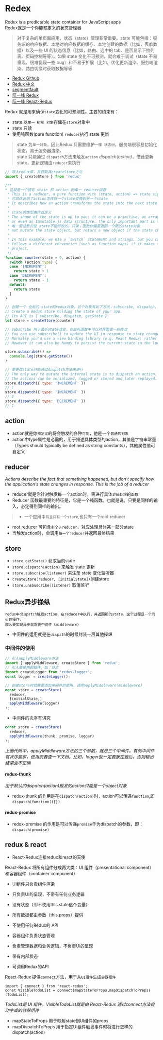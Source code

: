 # Redex
Redux is a predictable state container for JavaScript apps  
Redux就是一个你能预定义的状态管理器  

> 对于复杂的单页面应用，状态（state）管理非常重要。state 可能包括：服务端的响应数据、本地对响应数据的缓存、本地创建的数据（比如，表单数据）以及一些 UI 的状态信息（比如，路由、选中的 tab、是否显示下拉列表、页码控制等等）。如果 state 变化不可预测，就会难于调试（state 不易重现，很难复现一些 bug）和不易于扩展（比如，优化更新渲染、服务端渲染、路由切换时获取数据等等  

- [Redux Github](https://github.com/reactjs/redux)
- [Redux 中文](http://cn.redux.js.org/index.html)
- [segmentfault](https://segmentfault.com/a/1190000003503338?_ea=323420)
- [阮一峰 Redux](http://www.ruanyifeng.com/blog/2016/09/redux_tutorial_part_one_basic_usages.html)  
- [阮一峰 React-Redux](http://www.ruanyifeng.com/blog/2016/09/redux_tutorial_part_three_react-redux.html)

Redux 就是用来确保`state`变化的可预测性，主要的约束有：
* state 以`单一 树形 对象`存储在`store`对象中
* state 只读
* 使用纯函数(pure function) `reducer`执行 state 更新

> state 为`单一对象`，因此Redux 只需要维护`一棵 状态树`，服务端很容易初始化状态，易于服务器渲染。  
state 只能通过 `dispatch`方法来触发`action` *dispatch(action)*，借此更新state，更新逻辑由`reducer`来执行

```js
// 导入redux库，并获取其createStore方法
import { createStore } from 'redux'

/**
* 这就是一个拥有 state 和 action 的单一 reducer函数
 * This is a reducer, a pure function with (state, action) => state signature.
 * 它具体说明了action怎样将一个state变换到另一个state
 * It describes how an action transforms the state into the next state.
 *
 * state的类型由你自定义
 * The shape of the state is up to you: it can be a primitive, an array, an object,
 * or even an Immutable.js data structure. The only important part is that you should
 * 唯一要注意的是 state不能修改的，只读；因此你需要返回一个新的state对象
 * not mutate the state object, but return a new object if the state changes.
 *
 * In this example, we use a `switch` statement and strings, but you can use a helper that
 * follows a different convention (such as function maps) if it makes sense for your
 * project.
 */
function counter(state = 0, action) {
  switch (action.type) {
  case 'INCREMENT':
    return state + 1
  case 'DECREMENT':
    return state - 1
  default:
    return state
  }
}

// 创建一个 全局的 state的redux对象，这个对象有如下方法：subscribe, dispatch, getState
// Create a Redux store holding the state of your app.
// Its API is { subscribe, dispatch, getState }.
let store = createStore(counter)

// subscribe 用于监听state改变，在监听函数中可以对界面做一些修改
// You can use subscribe() to update the UI in response to state changes.
// Normally you'd use a view binding library (e.g. React Redux) rather than subscribe() directly.
// However it can also be handy to persist the current state in the localStorage.

store.subscribe(() =>
  console.log(store.getState())
)

// 要更改state只能通过dispatch方法来进行
// The only way to mutate the internal state is to dispatch an action.
// The actions can be serialized, logged or stored and later replayed.
store.dispatch({ type: 'INCREMENT' })
// 1
store.dispatch({ type: 'INCREMENT' })
// 2
store.dispatch({ type: 'DECREMENT' })
// 1
```

## action

* action就是你`预定义`的将会触发的各种`可能`，他是一个`普通的对象`
* action中type属性是必需的，用于描述具体类型的action，其值是字符串常量（Types should typically be defined as string constants），其他属性值可自定义

## reducer

*Actions describe the fact that something happened, but don't specify how the application's state changes in response. This is the job of a reducer*

* reducer就是你针对触发每一个action时，需进行具体`逻辑处理`的`函数`
* Reducer 函数最重要的特征是，它是一个纯函数。也就是说，只要是同样的输入，必定得到同样的输出。

> * 一个应用中`有且只有一个store`,也只有一个root reducer
* root reducer 可包含`多个子reducer`，对应处理具体某一部分state
* 当触发action时，会调用`每一个reducer`并返回最终结果

## store

* `store.getState()` 获取当前state
* `store.dispatch(action)` 来触发 state 更新
* `store.subscribe(listener)` 来注册 state 变化监听器
* `createStore(reducer, [initialState])`创建store
* `store.unsbuscribe(listener)` 取消监听

## Redux异步操纵
```
redux中dispatch触发action，在reducer中执行，并返回新的state，这个过程是一个同步的操作，
那么要实现异步就需要中间件（middleware）
```
* 中间件的运用就是在`dispath`的时候封装一层其他操纵

### 中间件的使用

```js
// 引入applyMiddleware方法
import { applyMiddleware, createStore } from 'redux';
// 引入要使用的插件，如：日志
import createLogger from 'redux-logger';
const logger = createLogger();

// 创建store时就需要添加中间件的使用，调用applyMiddleware(middleware)
const store = createStore(
  reducer,
  [initialState,]
  applyMiddleware(logger)
);
```
* 中间件的次序有讲究

```js
const store = createStore(
  reducer,
  applyMiddleware(thunk, promise, logger)
);

```
*上面代码中，applyMiddleware方法的三个参数，就是三个中间件。有的中间件有次序要求，使用前要查一下文档。比如，logger就一定要放在最后，否则输出结果会不正确*

#### redux-thunk
*由于默认的dispatch(action)触发的action只能是一个object对象*
* redux-thunk 的作用是在`dispatch(action)`时，action可以传递`function`,即`dispatch(function(){})`

#### redux-promise
* redux-promise 的作用是可以传递`promise`作为dispatch的参数，即：`dispatch(promise)`

## redux & react

* React-Redux连接redux和react的天使

React-Redux 将所有组件分成两大类：UI 组件（presentational component）和容器组件（container component）

* UI组件只负责组件渲染
 * 只负责UI的呈现，不带有任何业务逻辑
 * 没有状态（即不使用this.state这个变量）
 * 所有数据都由参数（this.props）提供
 * 不使用任何Redux的 API

* 容器组件负责状态管理
 * 负责管理数据和业务逻辑，不负责UI的呈现
 * 带有内部状态
 * 可调用Redux的API

React-Redux 提供`connect`方法，用于从`UI组件`生成`容器组件`
```
import { connect } from 'react-redux';
const VisibleTodoList = connect(mapStateToProps,mapDispatchToProps)(TodoList);
```
*TodoList是 UI 组件，VisibleTodoList就是由 React-Redux 通过connect方法自动生成的容器组件*
* mapStateToProps 用于映射state到UI组件的props
* mapDispatchToProps 用于指定UI组件触发事件时将进行怎样的dispatch(action)
